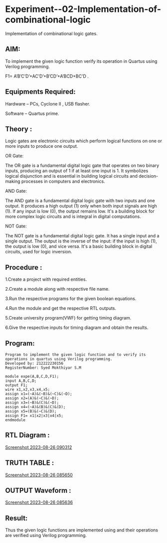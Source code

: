 # Experiment--02-Implementation-of-combinational-logic
Implementation of combinational logic gates.
 
## AIM:
To implement the given logic function verify its operation in Quartus using Verilog programming.

F1= A’B’C’D’+AC’D’+B’CD’+A’BCD+BC’D .
## Equipments Required:
 Hardware – PCs, Cyclone II , USB flasher.
 
 Software – Quartus prime.

## Theory :
Logic gates are electronic circuits which perform logical functions on one or more inputs to produce one output.

OR Gate:

The OR gate is a fundamental digital logic gate that operates on two binary inputs, producing an output of 1 if at least one input is 1. It symbolizes logical disjunction and is essential in building logical circuits and decision-making processes in computers and electronics.

AND Gate:

The AND gate is a fundamental digital logic gate with two inputs and one output. It produces a high output (1) only when both input signals are high (1). If any input is low (0), the output remains low. It's a building block for more complex logic circuits and is integral in digital computations.

NOT Gate:

The NOT gate is a fundamental digital logic gate. It has a single input and a single output. The output is the inverse of the input: if the input is high (1), the output is low (0), and vice versa. It's a basic building block in digital circuits, used for logic inversion.

## Procedure :
1.Create a project with required entities.

2.Create a module along with respective file name.

3.Run the respective programs for the given boolean equations.

4.Run the module and get the respective RTL outputs.

5.Create university program(VWF) for getting timing diagram.

6.Give the respective inputs for timing diagram and obtain the results.
## Program:
```
Program to implement the given logic function and to verify its operations in quartus using Verilog programming.
Developed by: 212222230156
RegisterNumber: Syed Mokthiyar S.M

module expe(A,B,C,D,F1);
input A,B,C,D;
output F1;
wire x1,x2,x3,x4,x5;
assign x1=(~A)&(~B)&(~C)&(~D);
assign x2=(A)&(~C)&(~D);
assign x3=(~B)&(C)&(~D);
assign x4=(~A)&(B)&(C)&(D);
assign x5=(B)&(~C)&(D);
assign F1= x1|x2|x3|x4|x5;
endmodule
```
## RTL Diagram :
[Screenshot 2023-08-26 090312](https://github.com/syedmokthiyar/Experiment--02-Implementation-of-combinational-logic-/assets/118787294/30fa42a1-8ad1-4fd3-ba2f-2056acb930ab)


## TRUTH TABLE :
[Screenshot 2023-08-26 085650](https://github.com/syedmokthiyar/Experiment--02-Implementation-of-combinational-logic-/assets/118787294/34b56ed4-8d8f-48fb-a93c-76d6f488d1cb)


## OUTPUT Waveform :
[Screenshot 2023-08-26 085636](https://github.com/syedmokthiyar/Experiment--02-Implementation-of-combinational-logic-/assets/118787294/24823977-e011-4f40-94f3-c1d52e3bd158)


## Result:
Thus the given logic functions are implemented using  and their operations are verified using Verilog programming.
